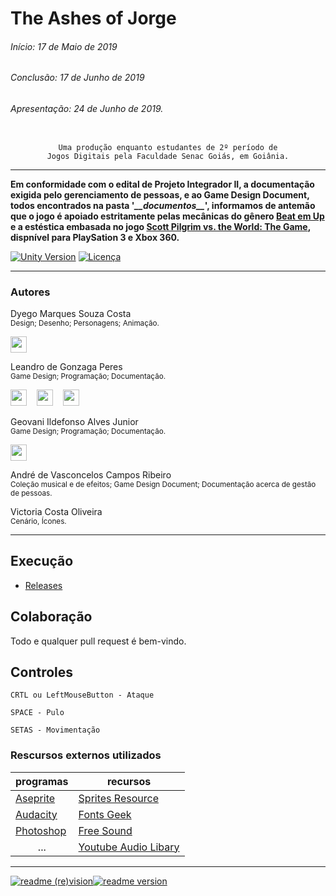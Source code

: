 # The Ashes of Jorge
###### Início: 17 de Maio de 2019
###### Conclusão: 17 de Junho de 2019
###### Apresentação: 24 de Junho de 2019.
<center>
<code>
Uma produção enquanto estudantes de 2º período de
Jogos Digitais pela Faculdade Senac Goiás, em Goiânia.
</code>
</center>

---

<b>Em conformidade com o edital de Projeto Integrador II, a documentação exigida pelo gerenciamento de pessoas, e ao Game Design Document, todos encontrados na pasta '*\___documentos_\_\_*', informamos de antemão que o jogo é apoiado estritamente pelas mecânicas do gênero [Beat em Up](https://pt.wikipedia.org/wiki/Beat_%27em_up) e a estéstica embasada no jogo [Scott Pilgrim vs. the World: The Game](https://en.wikipedia.org/wiki/Scott_Pilgrim_vs._the_World:_The_Game), dispnível para PlaySation 3 e Xbox 360.</b>

[![Unity Version](https://img.shields.io/badge/Unity-2019.1-green.svg?logo=unity&style=flat-square&colorA=000000)](https://store.unity.com/download?ref=personal) [![Licença](https://img.shields.io/badge/Licença-MIT-blue.svg?style=flat-square)](https://github.com/zschzen/The-ashes-of-Jorge/blob/master/LICENSE)
___

### Autores

Dyego Marques Souza Costa<br/>
<sup>Design; Desenho; Personagens; Animação.</sup>

[<img height="26" width="26" src="https://unpkg.com/simple-icons@1.9.28/icons/instagram.svg"/>](https://www.instagram.com/dydi.arts/)

Leandro de Gonzaga Peres<br/>
<sup>Game Design; Programação; Documentação.</sup>

[<img height="26" width="26" src="https://unpkg.com/simple-icons@1.9.28/icons/instagram.svg"/>](https://www.instagram.com/zschzen)
&nbsp;&nbsp;&nbsp;[<img height="26" width="26" src="https://unpkg.com/simple-icons@1.9.28/icons/wire.svg"/>](@zschzen)
&nbsp;&nbsp;&nbsp;[<img height="26" width="26" src="https://unpkg.com/simple-icons@1.9.28/icons/github.svg"/>](https://github.com/SOHNE/)

Geovani Ildefonso Alves Junior<br/>
<sup>Game Design; Programação; Documentação.</sup>

[<img height="26" width="26" src="https://unpkg.com/simple-icons@1.9.28/icons/instagram.svg" />](https://www.instagram.com/geov4ni/)

André de Vasconcelos Campos Ribeiro<br/>
<sup>Coleção musical e de efeitos; Game Design Document; Documentação acerca de gestão de pessoas.</sup>

Victoria Costa Oliveira<br/>
<sup>Cenário, Ícones.</sup>
<hr>
 
## Execução
- [Releases](https://github.com/zschzen/The-ashes-of-Jorge/releases)

## Colaboração
Todo e qualquer pull request é bem-vindo.

## Controles
```
CRTL ou LeftMouseButton - Ataque

SPACE - Pulo

SETAS - Movimentação
```

### Rescursos externos utilizados
| programas | recursos 	|
|---------------------------------------------------------------|----------------------------------------------------------------------------------------------
| [Aseprite](https://www.aseprite.org) 	| [Sprites Resource](https://www.spriters-resource.com/xbox_360/scottpilgrimvstheworldthegame)
| [Audacity](https://www.audacityteam.org) 	| [Fonts Geek](http://fontsgeek.com)
| [Photoshop](https://www.adobe.com/br/products/photoshop.html) 	| [Free Sound](http://freesound.org)                   
| <center>...</center> 	| [Youtube Audio Libary](https://www.youtube.com/audiolibrary/music)
___

[![readme (re)vision](https://img.shields.io/badge/%2F~.-lightgrey.svg?style=flat-square&colorA=808080&colorB=808080)![readme version](https://img.shields.io/badge/17%2F06%2F19--lightgrey.svg?style=flat-square&colorA=000000&colorB=ffffff)](https://works.sohne.com.br)

